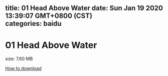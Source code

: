 
title: 01 Head Above Water
date: Sun Jan 19 2020 13:39:07 GMT+0800 (CST)    
categories: baidu
---

# 01 Head Above Water
size: 7.60 MB
 
 

[How to download](https://bpcam.bemobtrk.com/go/2ceec3aa-1ca2-46d6-b9ff-aaa5c184517c?jno=1616)